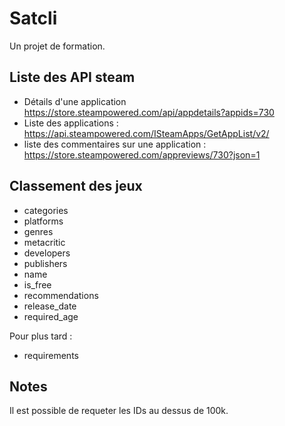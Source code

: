 # Satcli

Un projet de formation.

## Liste des API steam

- Détails d'une application https://store.steampowered.com/api/appdetails?appids=730
- Liste des applications : https://api.steampowered.com/ISteamApps/GetAppList/v2/
- liste des commentaires sur une application : https://store.steampowered.com/appreviews/730?json=1


## Classement des jeux

- categories
- platforms
- genres
- metacritic
- developers
- publishers
- name
- is_free
- recommendations
- release_date
- required_age

Pour plus tard : 

- requirements

## Notes 

Il est possible de requeter les IDs au dessus de 100k.


